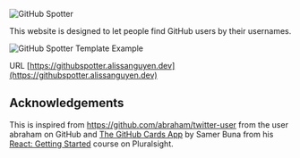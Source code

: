 ![GitHub Spotter](https://i.imgur.com/sARWP3M.png)

This website is designed to let people find GitHub users by their usernames.

![GitHub Spotter Template Example](https://i.imgur.com/h9qn47c.png)

URL [https://githubspotter.alissanguyen.dev](https://githubspotter.alissanguyen.dev)


## Acknowledgements

This is inspired from https://github.com/abraham/twitter-user from the user abraham on GitHub and [The GitHub Cards App](https://app.pluralsight.com/player?course=react-js-getting-started&author=samer-buna&name=react-js-getting-started-m3&clip=0&mode=live) by Samer Buna from his [React: Getting Started](https://app.pluralsight.com/library/courses/react-js-getting-started/table-of-contents)
 course on Pluralsight.




